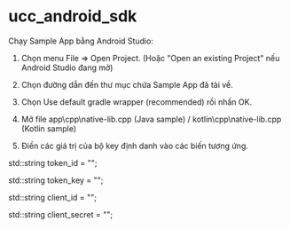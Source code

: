 # ucc_android_sdk
Chạy Sample App bằng Android Studio:

1. Chọn menu File => Open Project. (Hoặc "Open an existing Project" nếu Android Studio đang mở)

2. Chọn đường dẫn đến thư mục chứa Sample App đã tải về.

3. Chọn Use default gradle wrapper (recommended) rồi nhấn OK.

4. Mở file app\cpp\native-lib.cpp (Java sample) / kotlin\cpp\native-lib.cpp (Kotlin sample)

5. Điền các giá trị của bộ key định danh vào các
biến tương ứng.

std::string token_id = "";

std::string token_key = "";

std::string client_id = "";

std::string client_secret = "";   
